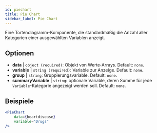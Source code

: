 ```yaml
---
id: piechart
title: Pie Chart
sidebar_label: Pie Chart
---
```


Eine Tortendiagramm-Komponente, die standardmäßig die Anzahl aller Kategorien einer ausgewählten Variablen anzeigt.

## Optionen

* __data__ | `object (required)`: Objekt von Werte-Arrays. Default: `none`.
* __variable__ | `string (required)`: Variable zur Anzeige. Default: `none`.
* __group__ | `string`: Gruppierungsvariable. Default: `none`.
* __summaryVariable__ | `string`: optionale Variable, deren Summe für jede `Variable`-Kategorie angezeigt werden soll. Default: `none`.


## Beispiele

```jsx live
<PieChart 
    data={heartdisease} 
    variable="Drugs"
/>
```

